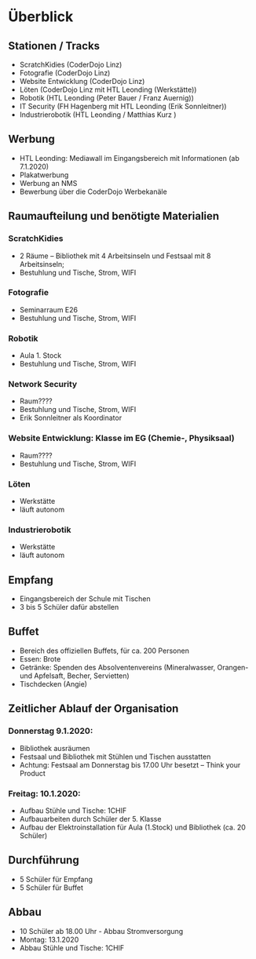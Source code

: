 # Überblick

## Stationen / Tracks

- ScratchKidies (CoderDojo Linz)
- Fotografie (CoderDojo Linz)
- Website Entwicklung (CoderDojo Linz)
- Löten (CoderDojo Linz mit HTL Leonding (Werkstätte))
- Robotik (HTL Leonding (Peter Bauer / Franz Auernig))
- IT Security (FH Hagenberg mit HTL Leonding (Erik Sonnleitner))
- Industrierobotik (HTL Leonding / Matthias Kurz  )

## Werbung
- HTL Leonding: Mediawall im Eingangsbereich mit Informationen (ab 7.1.2020) 
- Plakatwerbung 
- Werbung an NMS
- Bewerbung über die CoderDojo Werbekanäle

## Raumaufteilung und benötigte Materialien
### ScratchKidies
- 2 Räume – Bibliothek mit 4 Arbeitsinseln und Festsaal mit 8 Arbeitsinseln; 
- Bestuhlung und Tische, Strom, WIFI

### Fotografie
- Seminarraum E26
- Bestuhlung und Tische, Strom, WIFI

### Robotik
- Aula 1. Stock
- Bestuhlung und Tische, Strom, WIFI

### Network Security
- Raum????
- Bestuhlung und Tische, Strom, WIFI
- Erik Sonnleitner als Koordinator 

### Website Entwicklung: Klasse im EG (Chemie-, Physiksaal)
- Raum????
- Bestuhlung und Tische, Strom, WIFI

### Löten
- Werkstätte 
- läuft autonom

### Industrierobotik
- Werkstätte
- läuft autonom

## Empfang
- Eingangsbereich der Schule mit Tischen
- 3 bis 5 Schüler dafür abstellen

## Buffet
- Bereich des offiziellen Buffets,  für ca. 200 Personen 
- Essen: Brote 
- Getränke: Spenden des Absolventenvereins (Mineralwasser, Orangen- und Apfelsaft, Becher, Servietten) 
- Tischdecken (Angie)

## Zeitlicher Ablauf der Organisation
### Donnerstag 9.1.2020: 
- Bibliothek ausräumen
- Festsaal und Bibliothek mit Stühlen und Tischen ausstatten 
- Achtung: Festsaal am Donnerstag bis 17.00 Uhr besetzt – Think your Product 

### Freitag: 10.1.2020: 
- Aufbau Stühle und Tische: 1CHIF
- Aufbauarbeiten durch Schüler der 5. Klasse
- Aufbau der Elektroinstallation für Aula (1.Stock) und Bibliothek (ca. 20 Schüler) 

## Durchführung
- 5 Schüler für Empfang
- 5 Schüler für Buffet 

## Abbau
- 10 Schüler ab 18.00 Uhr  - Abbau Stromversorgung 
- Montag: 13.1.2020
- Abbau Stühle und Tische: 1CHIF 
